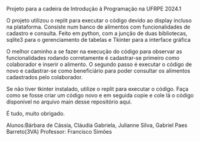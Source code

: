 Projeto para a cadeira de Introdução à Programação na UFRPE 2024.1

O projeto utilizou o replit para executar o código devido ao display incluso na plataforma.
Consiste num banco de alimentos com funcionalidades de cadastro e consulta.
Feito em python, com a junção de duas bibliotecas, sqlite3 para o gerenciamento de tabelas e Tkinter para a interface gráfica

O melhor caminho a se fazer na execução do código para observar as funcionalidades rodando corretamente é cadastrar-se primeiro como colaborador e
inserir o alimento. O segundo passo é executar o código de novo e cadastrar-se como beneficiário para poder consultar os alimentos
cadastrados pelo colaborador.

Se não tiver tkinter instalado, utilize o replit para executar o código. Faça como se fosse criar um código novo e em seguida copie e cole lá o código disponível no arquivo main desse repositório aqui.

É tudo, muito obrigado.

Alunos:Bárbara de Cássia, Cláudia Gabriela, Julianne Silva, Gabriel Paes Barreto(3VA)
Professor: Francisco Simões

